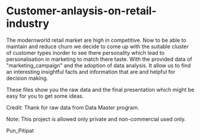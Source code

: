 # Customer-anlaysis-on-retail-industry

The modernworld retail market are high in competitive. Now to be able to maintain and reduce churn we decide to come up with the suitable cluster of customer types inorder to see there personality which lead to personalisation in marketing to match there taste. With the provided data of "marketing_campaign" and the adoption of data analysis. It allow us to find an interesting insightful facts and information that are and helpful for decision making.

These files show you the raw data and the final presentation which might be easy for you to get some ideas.

Credit: Thank for raw data from Data Master program.

Note: This project is allowed only private and non-commercial used only.

Pun_Pitipat
